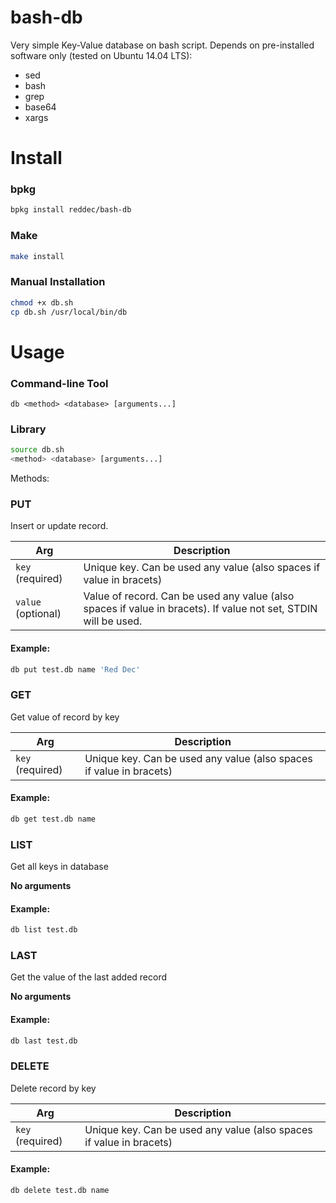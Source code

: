 bash-db
=======

Very simple Key-Value database on bash script. Depends on pre-installed software only (tested on Ubuntu 14.04 LTS):
* sed
* bash
* grep
* base64
* xargs

Install
=======

### bpkg
```bash
bpkg install reddec/bash-db
```

### Make
```bash
make install
``` 

### Manual Installation 
```bash
chmod +x db.sh
cp db.sh /usr/local/bin/db
```



Usage
=======

### Command-line Tool
`db <method> <database> [arguments...]`

### Library
```bash
source db.sh
<method> <database> [arguments...]
```

Methods:

### PUT

Insert or update record.

| Arg               | Description  |
|-------------------| -------------|
| `key` (required)  | Unique key. Can be used any value (also spaces if value in bracets)
| `value` (optional)| Value of record.  Can be used any value (also spaces if value in bracets). If value not set, STDIN will be used.

#### Example:

```bash
db put test.db name 'Red Dec'
```

### GET

Get value of record by key

| Arg               | Description  |
|-------------------| -------------|
| `key` (required)  | Unique key. Can be used any value (also spaces if value in bracets)

#### Example:

```bash
db get test.db name
```

### LIST

Get all keys in database

**No arguments**

#### Example:

```bash
db list test.db
```

### LAST

Get the value of the last added record

**No arguments**

#### Example:

```bash
db last test.db
```

### DELETE

Delete record by key

| Arg               | Description  |
|-------------------| -------------|
| `key` (required)  | Unique key. Can be used any value (also spaces if value in bracets)

#### Example:

```bash
db delete test.db name
```
